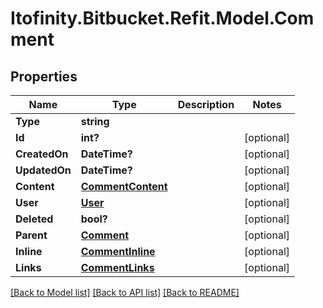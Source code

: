 # Itofinity.Bitbucket.Refit.Model.Comment
## Properties

Name | Type | Description | Notes
------------ | ------------- | ------------- | -------------
**Type** | **string** |  | 
**Id** | **int?** |  | [optional] 
**CreatedOn** | **DateTime?** |  | [optional] 
**UpdatedOn** | **DateTime?** |  | [optional] 
**Content** | [**CommentContent**](CommentContent.md) |  | [optional] 
**User** | [**User**](User.md) |  | [optional] 
**Deleted** | **bool?** |  | [optional] 
**Parent** | [**Comment**](Comment.md) |  | [optional] 
**Inline** | [**CommentInline**](CommentInline.md) |  | [optional] 
**Links** | [**CommentLinks**](CommentLinks.md) |  | [optional] 

[[Back to Model list]](../README.md#documentation-for-models) [[Back to API list]](../README.md#documentation-for-api-endpoints) [[Back to README]](../README.md)

